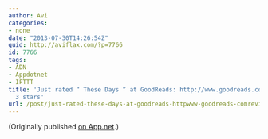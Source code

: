```yaml
---
author: Avi
categories:
- none
date: "2013-07-30T14:26:54Z"
guid: http://aviflax.com/?p=7766
id: 7766
tags:
- ADN
- Appdotnet
- IFTTT
title: 'Just rated “ These Days ” at GoodReads: http://www.goodreads.com/review/show/669414877
  3 stars'
url: /post/just-rated-these-days-at-goodreads-httpwww-goodreads-comreviewshow669414877-3-stars/
---
```

(Originally published [on App.net](http://alpha.app.net/aviflax/post/8246848).)